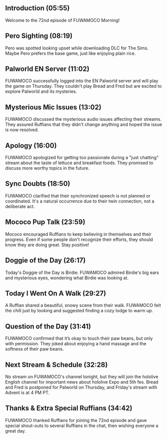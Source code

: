 ## Introduction (05:55)

Welcome to the 72nd episode of FUWAMOCO Morning!

## Pero Sighting (08:19)

Pero was spotted looking upset while downloading DLC for The Sims. Maybe Pero prefers the base game, just like enjoying plain rice.

## Palworld EN Server (11:02)

FUWAMOCO successfully logged into the EN Palworld server and will play the game on Thursday. They couldn't play Bread and Fred but are excited to explore Palworld and its mysteries.

## Mysterious Mic Issues (13:02)

FUWAMOCO discussed the mysterious audio issues affecting their streams. They assured Ruffians that they didn't change anything and hoped the issue is now resolved.

## Apology (16:00)

FUWAMOCO apologized for getting too passionate during a "just chatting" stream about the taste of lettuce and breakfast foods. They promised to discuss more worthy topics in the future.

## Sync Doubts (18:50)

FUWAMOCO clarified that their synchronized speech is not planned or coordinated. It's a natural occurrence due to their twin connection, not a deliberate act.

## Mococo Pup Talk (23:59)

Mococo encouraged Ruffians to keep believing in themselves and their progress. Even if some people don't recognize their efforts, they should know they are doing great. Stay positive!

## Doggie of the Day (26:17)

Today's Doggie of the Day is Birdie. FUWAMOCO admired Birdie's big ears and mysterious eyes, wondering what Birdie was looking at.

## Today I Went On A Walk (29:27)

A Ruffian shared a beautiful, snowy scene from their walk. FUWAMOCO felt the chill just by looking and suggested finding a cozy lodge to warm up.

## Question of the Day (31:41)

FUWAMOCO confirmed that it’s okay to touch their paw beans, but only with permission. They joked about enjoying a hand massage and the softness of their paw beans.

## Next Stream & Schedule (32:28)

No stream on FUWAMOCO's channel tonight, but they will join the hololive English channel for important news about hololive Expo and 5th fes. Bread and Fred is postponed for Palworld on Thursday, and Friday's stream with Advent is at 4 PM PT.

## Thanks & Extra Special Ruffians (34:42)

FUWAMOCO thanked Ruffians for joining the 72nd episode and gave special shout-outs to several Ruffians in the chat, then wishing everyone a great day.
